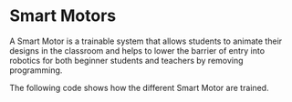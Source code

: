 # Smart Motors

A Smart Motor is a trainable system that allows students to animate their designs in the classroom and helps
to lower the barrier of entry into robotics for both beginner students and teachers by removing programming.

The following code shows how the different Smart Motor are trained.
